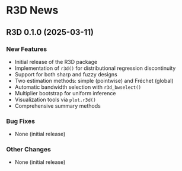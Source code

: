 # R3D News

## R3D 0.1.0 (2025-03-11)

### New Features

* Initial release of the R3D package
* Implementation of `r3d()` for distributional regression discontinuity
* Support for both sharp and fuzzy designs
* Two estimation methods: simple (pointwise) and Fréchet (global)
* Automatic bandwidth selection with `r3d_bwselect()`
* Multiplier bootstrap for uniform inference
* Visualization tools via `plot.r3d()`
* Comprehensive summary methods

### Bug Fixes

* None (initial release)

### Other Changes

* None (initial release)